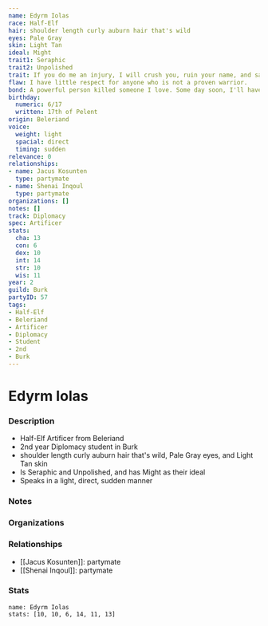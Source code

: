 ```yaml
---
name: Edyrm Iolas
race: Half-Elf
hair: shoulder length curly auburn hair that's wild
eyes: Pale Gray
skin: Light Tan
ideal: Might
trait1: Seraphic
trait2: Unpolished
trait: If you do me an injury, I will crush you, ruin your name, and salt your fields.
flaw: I have little respect for anyone who is not a proven warrior.
bond: A powerful person killed someone I love. Some day soon, I'll have my revenge.
birthday:
  numeric: 6/17
  written: 17th of Pelent
origin: Beleriand
voice:
  weight: light
  spacial: direct
  timing: sudden
relevance: 0
relationships:
- name: Jacus Kosunten
  type: partymate
- name: Shenai Inqoul
  type: partymate
organizations: []
notes: []
track: Diplomacy
spec: Artificer
stats:
  cha: 13
  con: 6
  dex: 10
  int: 14
  str: 10
  wis: 11
year: 2
guild: Burk
partyID: 57
tags:
- Half-Elf
- Beleriand
- Artificer
- Diplomacy
- Student
- 2nd
- Burk
---
```

# Edyrm Iolas
### Description
- Half-Elf Artificer from Beleriand
- 2nd year Diplomacy student in Burk
- shoulder length curly auburn hair that's wild, Pale Gray eyes, and Light Tan skin
- Is Seraphic and Unpolished, and has Might as their ideal
- Speaks in a light, direct, sudden manner

### Notes

### Organizations

### Relationships
- [[Jacus Kosunten]]: partymate
- [[Shenai Inqoul]]: partymate

### Stats
```statblock
name: Edyrm Iolas
stats: [10, 10, 6, 14, 11, 13]
```